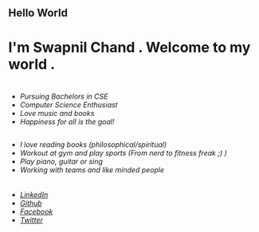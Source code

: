 ## Hello World

# I'm Swapnil Chand . Welcome to my world . #

#
- _Pursuing Bachelors in CSE_
- _Computer Science Enthusiast_
- _Love music and books_
- _Happiness for all is the goal!_

##
- _I love reading books (philosophical/spiritual)_
- _Workout at gym and play sports (From nerd to fitness freak ;) )_
- _Play piano, guitar or sing_
- _Working with teams and like minded people_

######
- *[LinkedIn](https://www.linkedin.com/in/swapnil-chand-887aa117a/)*
- *[Github](https://github.com/SwapnilChand/)*
- *[Facebook](https://www.facebook.com/swapnil.chand.399)*
- *[Twitter](https://twitter.com/Swapnil43128204)*



